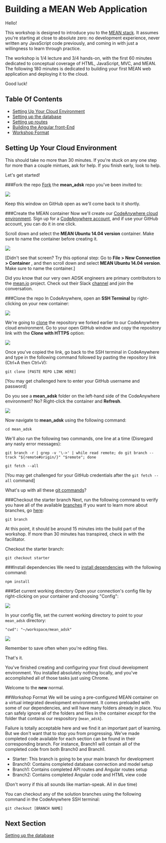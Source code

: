 # Building a MEAN Web Application

Hello!

This workshop is designed to introduce you to the [MEAN stack](https://www.google.com/webhp?sourceid=chrome-instant&ion=1&espv=2&ie=UTF-8#q=what+is+mean+stack). It assumes you're starting at close to absolute zero: no development experience, never written any JavaScript code previously, and coming in with just a willingness to learn through practice. 

The workshop is 1/4 lecture and 3/4 hands-on, with the first 60 minutes dedicated to conceptual coverage of HTML, JavaScript, MVC, and MEAN. The following 180 minutes is dedicated to building your first MEAN web application and deploying it to the cloud.

Good luck!

## Table Of Contents
* [Setting Up Your Cloud Environment](#setting-up-your-cloud-environment)
* [Setting up the database](instructions/branch0.md) 
* [Setting up routes](instructions/branch1.md)
* [Building the Angular front-End](instructions/branch2.md) 
* [Workshop Format](#workshop-format)

## Setting Up Your Cloud Environment
This should take no more than 30 minutes. If you're stuck on any one step for more than a couple mintues, ask for help. If you finish early, look to help. 

Let's get started!

###Fork the repo
[Fork](https://help.github.com/articles/fork-a-repo/) the **mean_adsk** repo you've been invited to: 

![](http://i68.tinypic.com/264rgao.jpg) 

Keep this window on GitHub open as we'll come back to it shortly.

###Create the MEAN container
Now we'll create our [CodeAnywhere cloud environment](https://codeanywhere.com/). Sign up for a [CodeAnywhere account](https://codeanywhere.com), and if use your GitHub account, you can do it in one click. 

Scroll down and select the **MEAN Ubuntu 14.04 version** container. Make sure to name the container before creating it. 

![](http://i68.tinypic.com/27y3nmv.png) 

[Didn't see that screen? Try this optional step: Go to **File > New Connection > Container** , and then scroll down and select **MEAN Ubuntu 14.04 version**. Make sure to name the container.]

Did you know that our very own ADSK engineers are primary contributors to the [mean.io](http://mean.io/#!/) project. Check out their Slack [channel](https://autodesk.slack.com/messages/gamedev-website/details/) and join the conversation.

###Clone the repo
In CodeAnywhere, open an **SSH Terminal** by right-clicking on your new container: 

![](http://i68.tinypic.com/33axpog.jpg)

We're going to [clone](https://help.github.com/articles/cloning-a-repository/) the repository we forked earlier to our CodeAnywhere cloud environment. Go to your open GitHub window and copy the repository link with the **Clone with HTTPS** option: 

![](http://i64.tinypic.com/szhhd4.jpg) 

Once you've copied the link, go back to the SSH terminal in CodeAnywhere and type in the following command followed by pasting the repository link (Ctrl+A then Ctrl+V): 
 
   `git clone [PASTE REPO LINK HERE]`

[You may get challenged here to enter your GitHub username and password]

Do you see a **mean_adsk** folder on the left-hand side of the CodeAnywhere environment? No? Right-click the container and **Refresh**. 

![](http://i63.tinypic.com/52yzyq.jpg)

Now navigate to **mean_adsk** using the following command: 

  `cd mean_adsk`

We'll also run the following two commands, one line at a time (Disregard any nasty error messages):
 
   `git branch -r | grep -v '\->' | while read remote; do git branch --track "${remote#origin/}" "$remote"; done`
   
   `git fetch --all`

[You may get challenged for your GitHub credentials after the `git fetch --all` command]

What's up with all these [git commands](https://services.github.com/kit/downloads/github-git-cheat-sheet.pdf)?

###Checkout the starter branch
Next, run the following command to verify you have all of the available [branches](https://guides.github.com/activities/hello-world/) If you want to learn more about branches, go [here](https://git-scm.com/book/en/v1/Git-Branching-What-a-Branch-Is):
 
   `git branch`

At this point, it should be around 15 minutes into the build part of the workshop. If more than 30 minutes has transpired, check in with the facilitator.

Checkout the starter branch:
 
   `git checkout starter`

###Install dependencies
We need to [install dependencies](https://docs.npmjs.com/cli/install) with the following command: 

   `npm install`

###Set current working directory
Open your connection's config file by right-clicking on your container and choosing "Config":

![](http://i66.tinypic.com/315bkep.jpg) 

In your config file, set the current working directory to point to your `mean_adsk` directory:  

   `"cwd": "~/workspace/mean_adsk"` 

![](http://i66.tinypic.com/2ljkivq.jpg)

Remember to save often when you're editing files. 

That's it.

You've finished creating and configuring your first cloud development environment. You installed absolutely nothing locally, and you've accomplished all of those tasks just using Chrome. 

Welcome to the **new** normal.

##Workshop Format
We will be using a pre-configured MEAN container on a virtual integrated development environment. It comes preloaded with some of our dependencies, and will have many folders already in place. You can safely ignore all of the folders and files in the container _except_ for the folder that contains our respository (`mean_adsk`).

Failure is totally acceptable here and we find it an important part of learning. But we don't want that to stop you from progressing. We've made completed code available for each section can be found in their corresponding branch. For instance, Branch1 will contain all of the completed code from both Branch0 and Branch1.  

- Starter: This branch is going to be your main branch for development
- Branch0: Contains completed database connection and model setup
- Branch1: Contains completed API routes and Angular routes setup
- Branch2: Contains completed Angular code and HTML view code

(Don't worry if this all sounds like martian-speak. All in due time)

You can checkout any of the solution branches using the following command in the CodeAnywhere SSH terminal: 

   `git checkout [BRANCH NAME]`

## Next Section

[Setting up the database](instructions/branch0.md) 
